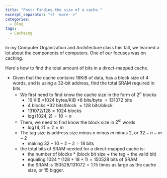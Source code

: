 ```yaml
---
title: "Post: Finding the size of a cache."
excerpt_separator: "<!--more-->"
categories:
  - Blog
tags:
  - Cacheing
---
```

In my Computer Organization and Architecture class this fall, 
we learned a lot about the components of computers. 
One of our focuses was on caching.

Here's how to find the total amount of bits in a direct-mapped cache.

- Given that the cache contains $16$KiB of data, has a block size of $4$ words, and is using a $32$-bit address, find the total SRAM required in bits. 
    - We first need to find know the cache size in the form of $2^n$ blocks
        - $16$ KiB $* 1024$ bytes/KiB $* 8$ bits/byte $= 131072$ bits
        - $4$ blocks $* 32$ bits/block $= 128$ bits/block
        - $131072/128 = 1024$ blocks
        - $\log(1024, 2) = 10 = n$
    - Them, we need to find know the block size in $2^m$ words
        - $\log(4, 2) = 2 = m$
    - The tag size is address size minus $n$ minus $m$ minus $2$, or  $32 - n - m - 2$
        - making $32 - 10 - 2 - 2 = 18$ bits
    - the total bits of SRAM needed for a direct-mapped cache is:
        - the number of blocks * (block bit size + the tag + the valid bit)
        - equaling $1024*(128 + 18 + 1) = 150528$ bits of SRAM
        - the SRAM is $150528 / 131072 = 1.15$ times as large as the cache size, or $15%$ bigger.